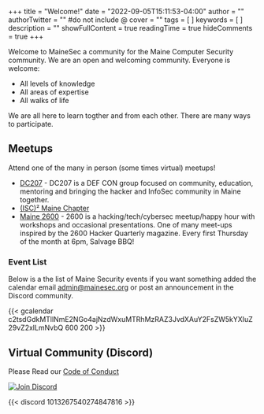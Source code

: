 +++
title = "Welcome!"
date = "2022-09-05T15:11:53-04:00"
author = ""
authorTwitter = "" #do not include @
cover = ""
tags = [ ]
keywords = [ ]
description = ""
showFullContent = true
readingTime = true
hideComments = true
+++

Welcome to MaineSec a community for the Maine Computer Security community. We are an open and welcoming community. Everyone is welcome:
* All levels of knowledge
* All areas of expertise
* All walks of life

We are all here to learn togther and from each other. There are many ways to participate.

## Meetups
Attend one of the many in person (some times virtual) meetups!

* [DC207](https://dc207.org) - DC207 is a DEF CON group focused on community, education, mentoring and bringing the hacker and InfoSec community in Maine together.
* [(ISC)² Maine Chapter](https://www.linkedin.com/groups/4087670/)
* [Maine 2600](https://twitter.com/maine2600) - 2600 is a hacking/tech/cybersec meetup/happy hour with workshops and occasional presentations. One of many meet-ups inspired by the 2600 Hacker Quarterly magazine. Every first Thursday of the month at 6pm, Salvage BBQ!

### Event List
Below is a the list of Maine Security events if you want something added the calendar email admin@mainesec.org or post an announcement in the Discord community.

{{< gcalendar c2tsdGdkMTllNmE2NGo4ajNzdWxuMTRhMzRAZ3JvdXAuY2FsZW5kYXIuZ29vZ2xlLmNvbQ 600 200 >}}

## Virtual Community (Discord)

Please Read our [Code of Conduct](coc.mainesec.org)


[![Join Discord](posts/join-us-on-discord.png)](http://discord.mainesec.org)

{{< discord 1013267540274847816 >}}
